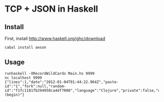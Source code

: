 # TCP + JSON in Haskell

## Install

First, install <http://www.haskell.org/ghc/download>

    cabal install aeson

## Usage

    runhaskell -XRecordWildCards Main.hs 9999
    nc localhost 9999
    {"lines":1,"date":"2012-01-04T01:44:22.964Z","paste-id":"1","fork":null,"random-id":"f1fc1181fb294950ca4df7008","language":"Clojure","private":false,"url":"https://www.refheap.com/paste/1","user":"raynes","contents":"(begin)"}

